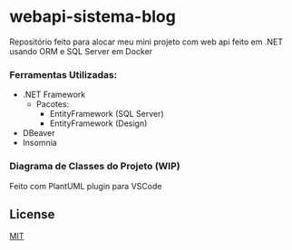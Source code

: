 # webapi-sistema-blog
Repositório feito para alocar meu mini projeto com web api feito em .NET usando ORM e SQL Server em Docker

### Ferramentas Utilizadas:
- .NET Framework
  - Pacotes:
    - EntityFramework (SQL Server)
    - EntityFramework (Design)
- DBeaver
- Insomnia

### Diagrama de Classes do Projeto (WIP)
Feito com PlantUML plugin para VSCode




## License

[MIT](https://choosealicense.com/licenses/mit/)
